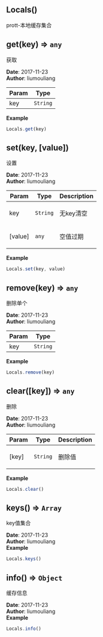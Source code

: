 ## Locals()
<p>prott-本地缓存集合</p>

## get(key) ⇒ <code>any</code>
<p>获取</p>

**Date**: 2017-11-23  
**Author**: liumouliang  

| Param | Type |
| --- | --- |
| key | <code>String</code> | 

**Example**  
```javascript
Locals.get(key)
```
## set(key, [value])
<p>设置</p>

**Date**: 2017-11-23  
**Author**: liumouliang  

| Param | Type | Description |
| --- | --- | --- |
| key | <code>String</code> | <p>无key清空</p> |
| [value] | <code>any</code> | <p>空值过期</p> |

**Example**  
```javascript
Locals.set(key, value)
```
## remove(key) ⇒ <code>any</code>
<p>删除单个</p>

**Date**: 2017-11-23  
**Author**: liumouliang  

| Param | Type |
| --- | --- |
| key | <code>String</code> | 

**Example**  
```javascript
Locals.remove(key)
```
## clear([key]) ⇒ <code>any</code>
<p>删除</p>

**Date**: 2017-11-23  
**Author**: liumouliang  

| Param | Type | Description |
| --- | --- | --- |
| [key] | <code>String</code> | <p>删除值|默认全部删除</p> |

**Example**  
```javascript
Locals.clear()
```
## keys() ⇒ <code>Array</code>
<p>key值集合</p>

**Date**: 2017-11-23  
**Author**: liumouliang  
**Example**  
```javascript
Locals.keys()
```
## info() ⇒ <code>Object</code>
<p>缓存信息</p>

**Date**: 2017-11-23  
**Author**: liumouliang  
**Example**  
```javascript
Locals.info()
```

